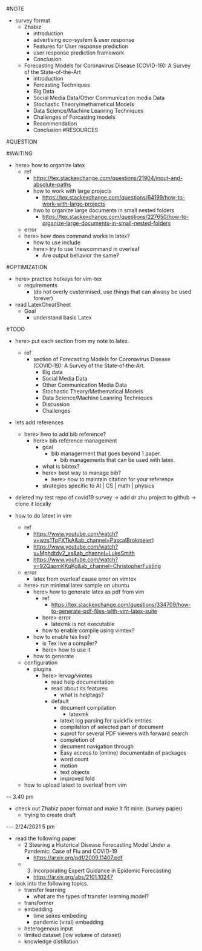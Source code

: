 
#NOTE
* survey format
    * Zhabiz
        * introduction
        * advertising eco-system & user response
        * Features for User response prediction 
        * user response prediction framework 
        * Conclusion
    * Forecasting Models for Coronavirus Disease (COVID-19): A Survey of the State-of-the-Art
        * introduction 
        * Forcasting Techniques
        * Big Data 
        * Social Media Data/Other Communication media Data
        * Stochastic Theory/methametical Models
        * Data Science/Machine Leanring Techniques
        * Challenges of Forcasting models
        * Recommendation
        * Conclusion
#RESOURCES

#QUESTION

#WAITING

* here> how to organize latex
    * ref
        * https://tex.stackexchange.com/questions/21904/input-and-absolute-paths
        * how to work with large projects
            * https://tex.stackexchange.com/questions/64199/how-to-work-with-large-projects
        * hwo to organize large documents in small nested folders
            * https://tex.stackexchange.com/questions/227650/how-to-organize-large-documents-in-small-nested-folders
    * error
    * here> how does command works in latex?
        * how to use include
        * here> try to use \newcommand in overleaf 
            * Are output behavior the same?

#OPTIMIZATION

* here> practice hotkeys for vim-tex 
    * requirements
        * (do not overly custermised, use things that can alwasy be used forever)
* read LatexCheatSheet
    * Goal
        * understand basic Latex 

#TODO

* here> put each section from my note to latex.
    * ref
        * section of Forecasting Models for Coronavirus Disease (COVID‑19): A Survey of the State‑of‑the‑Art.
            * Big data 
            * Social Media Data
            * Other Communication Media Data
            * Stochastic Theory/Methematical Models
            * Data Science/Machine Leanring Techniques
            * Discussion
            * Challenges

* lets add references 
    * here> hwo to add bib reference?
        * here> bib reference management
            * goal 
                * bib managerment that goes beyond 1 paper.
                    * bib managements that can be used with latex.
            * what is bibtex?
            * here> best way to manage bib?
                * here> how to maintain citation for your reference 
            * strategies specific to AI | CS | math | physics

* deleted my test repo of covid19 survey -> add dr zhu project to github -> clone it locally 
* how to do latext in vim
    * ref
        * https://www.youtube.com/watch?v=wzs1TpFXTkA&ab_channel=PascalBrokmeier)
        * https://www.youtube.com/watch?v=Mphdtdv2_xs&ab_channel=LukeSmith
        * https://www.youtube.com/watch?v=92QapmKKqKg&ab_channel=ChristopherFusting
    * error
        * latex from overleaf cause error on vimtex
    * here> run minimal latex sample on ubuntu
        * here> how to generate latex as pdf from vim
            * ref
                * https://tex.stackexchange.com/questions/334709/how-to-generate-pdf-files-with-vim-latex-suite
            * here> error
                * latexmk is not executable
            * how to enable compile using vimtex?
        * how to enable tex live?
            * is Tex live a compiler?
            * here> how to use it 
        * how to generate 
    * configuration
        * plugins 
            * here> lervag/vimtex
                * read help documentation
                * read about its features
                    * what is helptags?
                * default 
                    * document compilation
                        * latexmk
                    * latext log parsing for quickfix entries 
                    * compilation of selected part of document
                    * suprot for several PDF viewers with forward search
                    * completion of 
                    * decument navigation through 
                    * Easy access to (online) documentaitn of packages
                    * word count 
                    * motion
                    * text objects
                    * improved fold
    * how to upload latext to overleaf from vim

-- 3.40 pm 

* check out Zhabiz paper format and make it fit mine. (survey paper)
    * trying to create draft 

--- 2/24/2021 5 pm 

* read the following paper
    * 2 Steering a Historical Disease Forecasting Model Under a Pandemic: Case of Flu and COVID-19
        * https://arxiv.org/pdf/2009.11407.pdf
    * 3. Incorporating Expert Guidance in Epidemic Forecasting
        * https://arxiv.org/abs/2101.10247
* look into the following topics. 
    * transfer learning
        * what are the types of transfer learning model?
    * transformer
    * embedding 
        * time seires embeding 
        * pandemic (viral) embedding
    * heterogenous input
    * limited dataset (low volume of dataset)
    * knowledge distillation

